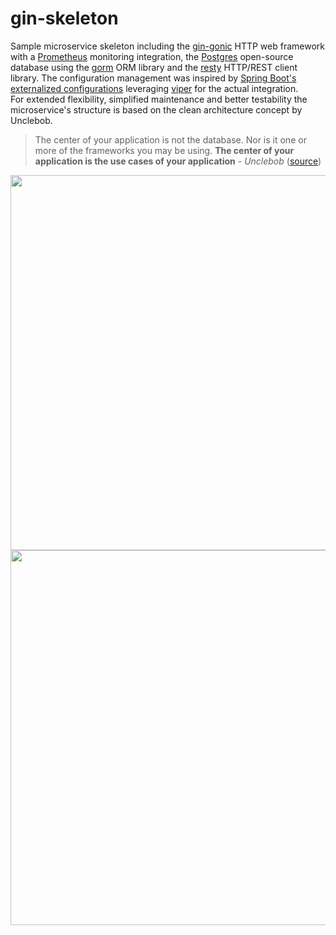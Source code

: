 # gin-skeleton

Sample microservice skeleton including the [gin-gonic](https://github.com/gin-gonic/gin) HTTP web framework with a [Prometheus](https://prometheus.io/) monitoring integration, the [Postgres](https://www.postgresql.org/) open-source database using the [gorm](https://gorm.io/docs/) ORM library and the [resty](https://github.com/go-resty/resty) HTTP/REST client library. The configuration management was inspired by [Spring Boot's externalized configurations](https://docs.spring.io/spring-boot/docs/current/reference/html/features.html#features.external-config) leveraging [viper](https://github.com/spf13/viper) for the actual integration. <br>
For extended flexibility, simplified maintenance and better testability the microservice's structure is based on the clean architecture concept by Unclebob.

> The center of your application is not the database. Nor is it one or more of the frameworks you may be using. **The center of your application is the use cases of your application**  -  _Unclebob_ ([source](https://blog.8thlight.com/uncle-bob/2012/05/15/NODB.html "NODB"))

<p align="center">
  <img src="https://github.com/mattia-battiston/clean-architecture-example/blob/master/docs/images/clean-architecture-diagram-1.png" width="600">
  <img src="https://github.com/mattia-battiston/clean-architecture-example/blob/master/docs/images/clean-architecture-diagram-2.png" width="600">
</p>
